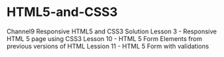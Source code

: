 # HTML5-and-CSS3
Channel9 Responsive HTML5 and CSS3 Solution
Lesson 3 - Responsive HTML 5 page using CSS3
Lesson 10 - HTML 5 Form Elements from previous versions of HTML
Lession 11 - HTML 5 Form with validations
